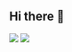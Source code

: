 ## Hi there 👋

<!--
**Craemon/Craemon** is a ✨ _special_ ✨ repository because its `README.md` (this file) appears on your GitHub profile.

Here are some ideas to get you started:

- 🔭 I’m currently working on ...
- 🌱 I’m currently learning ...
- 👯 I’m looking to collaborate on ...
- 🤔 I’m looking for help with ...
- 💬 Ask me about ...
- 📫 How to reach me: ...
- 😄 Pronouns: ...
- ⚡ Fun fact: ...
-->
<img src="https://github-readme-stats.vercel.app/api/top-langs/?username=craemon&layout=compact&bg_color=00000000&text_color=7a7a7a"/>
<img src="https://github-readme-stats.vercel.app/api?username=craemon&count_private=true&show_icons=true&include_all_commits=true&bg_color=00000000&text_color=7a7a7a"/>
